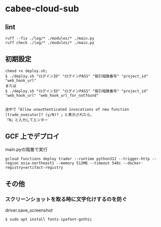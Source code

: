 # cabee-cloud-sub
## lint
```
ruff --fix ./log/* ./modules/* ./main.py
ruff check ./log/* ./modules/* ./main.py
```

## 初期設定
```
chmod +x deploy.sh;
$ ./deploy.sh "ログインID" "ログインPASS" "取引暗礁番号" "project_id" "web_hook_url"
または
$ ./deploy.sh "ログインID" "ログインPASS" "取引暗礁番号" "project_id" "web_hook_url" "web_hook_url_for_notfound"


途中で「Allow unauthenticated invocations of new function [trade_executor]? (y/N)? 」と表示されたら、
「N」と入力してエンター
```

## GCF 上でデプロイ
main.pyの階層で実行
```
gcloud functions deploy trader --runtime python312 --trigger-http --region asia-northeast1 --memory 512MB --timeout 540s --docker-registry=artifact-registry
```

## その他
### スクリーンショットを取る時に文字化けするのを防ぐ

driver.save_screenshot

```
$ sudo apt install fonts-ipafont-gothic
```
